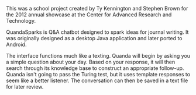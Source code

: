 This was a school project created by Ty Kennington and Stephen Brown
for the 2012 annual showcase at the Center for Advanced Research and
Technology.

QuandaSparks is Q&A chatbot designed to spark ideas for journal writing. 
It was originally designed as a desktop Java application and later ported 
to Android.

The interface functions much like a texting. Quanda will begin by asking
you a simple question about your day. Based on your response, it will then
search through its knowledge base to construct an appropriate follow-up.
Quanda isn't going to pass the Turing test, but it uses template responses
to seem like a better listener. The conversation can then be saved in a text
file for later review.